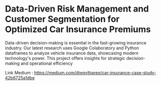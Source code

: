 # Data-Driven Risk Management and Customer Segmentation for Optimized Car Insurance Premiums
Data-driven decision-making is essential in the fast-growing insurance industry. Our latest research uses Google Colaboratory and Python dataframes to analyze vehicle insurance data, showcasing modern technology's power. This project offers insights for strategic decision-making and operational efficiency

Link Medium : https://medium.com/@eqythareq/car-insurance-case-study-42b6725a1dbe
